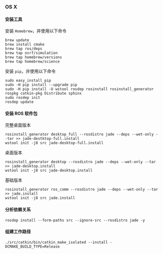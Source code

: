 ### OS X

#### 安装工具

安装 `Homebrew`，并使用以下命令

```shell
brew update
brew install cmake
brew tap ros/deps
brew tap osrf/simulation
brew tap homebrew/versions
brew tap homebrew/science
```

安装 `pip`，并使用以下命令

```shell
sudo easy_install pip
sudo -H pip install --upgrade pip
sudo -H pip install -U wstool rosdep rosinstall rosinstall_generator rospkg catkin-pkg Distribute sphinx
sudo rosdep init
rosdep update
```

#### 安装 ROS 软件包

完整桌面版本

```shell
rosinstall_generator desktop_full --rosdistro jade --deps --wet-only --tar >> jade-destktop-full.install
wstool init -j8 src jade-desktop-full.install
```

桌面版本

```shell
rosinstall_generator desktop --rosdistro jade --deps --wet-only --tar >> jade-desktop.install
wstool init -j8 src jade-desktop.install
```

基础版本

```shell
rosinstall_generator ros_comm --rosdistro jade --deps --wet-only --tar >> jade.install
wstool init -j8 src jade.install
```

#### 分析依赖关系

```shell
rosdep install --form-paths src --ignore-src --rosdistro jade -y
```

#### 组建工作路径

```shell
./src/catkin/bin/catkin_make_isolated --install -DCMAKE_BUILD_TYPE=Release
```

